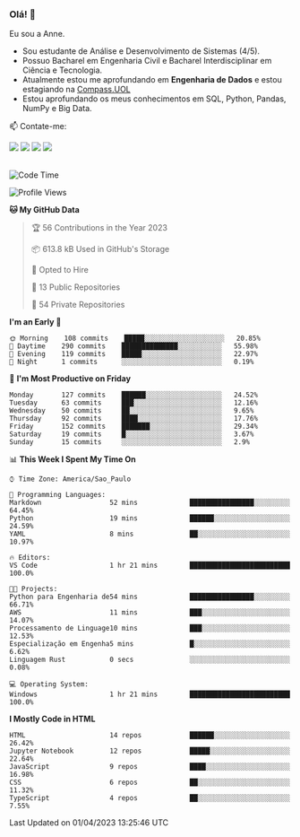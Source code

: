 ### Olá! 👋
Eu sou a Anne. 
- Sou estudante de Análise e Desenvolvimento de Sistemas (4/5).
- Possuo Bacharel em Engenharia Civil e Bacharel Interdisciplinar em Ciência e Tecnologia.
- Atualmente estou me aprofundando em **Engenharia de Dados** e estou estagiando na [Compass.UOL](https://compass.uol/pt/home/) 
- Estou aprofundando os meus conhecimentos em SQL, Python, Pandas, NumPy e Big Data.

📫 Contate-me: 

<div>
<a href="https://www.instagram.com/annekarolinefc/" target="_blank"><img src="https://img.shields.io/badge/-Instagram-%23E4405F?style=for-the-badge&logo=instagram&logoColor=white" target="_blank"></a> 
<a href = "mailto:annekarolinefc@gmail.com"><img src="https://img.shields.io/badge/-Gmail-%23333?style=for-the-badge&logo=gmail&logoColor=white" target="_blank"></a>
<a href="https://www.linkedin.com/in/devannekarolinefc/" target="_blank"><img src="https://img.shields.io/badge/-LinkedIn-%230077B5?style=for-the-badge&logo=linkedin&logoColor=white" target="_blank"></a> 
<a href="https://api.whatsapp.com/send?phone=5533991375118&text=Ol%C3%A1%20Anne!%20" target="_blank"><img src="https://img.shields.io/badge/WhatsApp-25D366?style=for-the-badge&logo=whatsapp&logoColor=white" target="_blank"></a>
</div>

  
<!--
  <img align="center" alt="Anne-An" height="30" width="40" src="https://github.com/devicons/devicon/blob/master/icons/angularjs/angularjs-original.svg">
-->

</br>

<!--START_SECTION:waka-->
![Code Time](http://img.shields.io/badge/Code%20Time-142%20hrs%2043%20mins-blue)

![Profile Views](http://img.shields.io/badge/Profile%20Views-0-blue)

**🐱 My GitHub Data** 

> 🏆 56 Contributions in the Year 2023
 > 
> 📦 613.8 kB Used in GitHub's Storage 
 > 
> 💼 Opted to Hire
 > 
> 📜 13 Public Repositories 
 > 
> 🔑 54 Private Repositories  
 > 
**I'm an Early 🐤** 

```text
🌞 Morning    108 commits    █████░░░░░░░░░░░░░░░░░░░░   20.85% 
🌇 Daytime    290 commits    ██████████████░░░░░░░░░░░   55.98% 
🌃 Evening    119 commits    █████░░░░░░░░░░░░░░░░░░░░   22.97% 
🌙 Night      1 commits      ░░░░░░░░░░░░░░░░░░░░░░░░░   0.19%

```
📅 **I'm Most Productive on Friday** 

```text
Monday       127 commits    ██████░░░░░░░░░░░░░░░░░░░   24.52% 
Tuesday      63 commits     ███░░░░░░░░░░░░░░░░░░░░░░   12.16% 
Wednesday    50 commits     ██░░░░░░░░░░░░░░░░░░░░░░░   9.65% 
Thursday     92 commits     ████░░░░░░░░░░░░░░░░░░░░░   17.76% 
Friday       152 commits    ███████░░░░░░░░░░░░░░░░░░   29.34% 
Saturday     19 commits     █░░░░░░░░░░░░░░░░░░░░░░░░   3.67% 
Sunday       15 commits     ░░░░░░░░░░░░░░░░░░░░░░░░░   2.9%

```


📊 **This Week I Spent My Time On** 

```text
⌚︎ Time Zone: America/Sao_Paulo

💬 Programming Languages: 
Markdown                 52 mins             ████████████████░░░░░░░░░   64.45% 
Python                   19 mins             ██████░░░░░░░░░░░░░░░░░░░   24.59% 
YAML                     8 mins              ██░░░░░░░░░░░░░░░░░░░░░░░   10.97%

🔥 Editors: 
VS Code                  1 hr 21 mins        █████████████████████████   100.0%

🐱‍💻 Projects: 
Python para Engenharia de54 mins             ████████████████░░░░░░░░░   66.71% 
AWS                      11 mins             ███░░░░░░░░░░░░░░░░░░░░░░   14.07% 
Processamento de Linguage10 mins             ███░░░░░░░░░░░░░░░░░░░░░░   12.53% 
Especialização em Engenha5 mins              █░░░░░░░░░░░░░░░░░░░░░░░░   6.62% 
Linguagem Rust           0 secs              ░░░░░░░░░░░░░░░░░░░░░░░░░   0.08%

💻 Operating System: 
Windows                  1 hr 21 mins        █████████████████████████   100.0%

```

**I Mostly Code in HTML** 

```text
HTML                     14 repos            ██████░░░░░░░░░░░░░░░░░░░   26.42% 
Jupyter Notebook         12 repos            █████░░░░░░░░░░░░░░░░░░░░   22.64% 
JavaScript               9 repos             ████░░░░░░░░░░░░░░░░░░░░░   16.98% 
CSS                      6 repos             ██░░░░░░░░░░░░░░░░░░░░░░░   11.32% 
TypeScript               4 repos             ██░░░░░░░░░░░░░░░░░░░░░░░   7.55%

```



 Last Updated on 01/04/2023 13:25:46 UTC
<!--END_SECTION:waka-->
  
